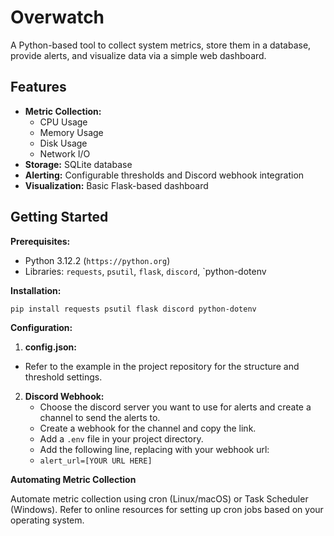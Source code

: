 # Overwatch
A Python-based tool to collect system metrics, store them in a database, provide alerts, and visualize data via a simple web dashboard.

## Features

* **Metric Collection:**
    * CPU Usage
    * Memory Usage
    * Disk Usage
    * Network I/O
* **Storage:** SQLite database
* **Alerting:** Configurable thresholds and Discord webhook integration
* **Visualization:** Basic Flask-based dashboard

## Getting Started

**Prerequisites:**

* Python 3.12.2 (`https://python.org`)
* Libraries: `requests`, `psutil`, `flask`, `discord`, `python-dotenv

**Installation:**

```bash
pip install requests psutil flask discord python-dotenv
```

**Configuration:**

1. **config.json:**
  * Refer to the example in the project repository for the structure and threshold settings.

2. **Discord Webhook:**
   * Choose the discord server you want to use for alerts and create a channel to send the alerts to.
   * Create a webhook for the channel and copy the link.
   * Add a ```.env``` file in your project directory.
   * Add the following line, replacing with your webhook url:
   * ```alert_url=[YOUR URL HERE]```
  
**Automating Metric Collection**

Automate metric collection using cron (Linux/macOS) or Task Scheduler (Windows).
Refer to online resources for setting up cron jobs based on your operating system.
